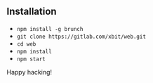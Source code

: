 ## Installation

* `npm install -g brunch`
* `git clone https://gitlab.com/xbit/web.git`
* `cd web`
* `npm install`
* `npm start`

Happy hacking!
